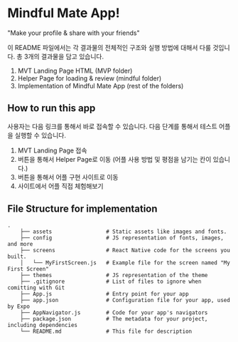 # Mindful Mate App!

"Make your profile & share with your friends"

이 README 파일에서는 각 결과물의 전체적인 구조와 실행 방법에 대해서 다룰 것입니다.
총 3개의 결과물을 담고 있습니다.
1. MVT Landing Page HTML (MVP folder)
2. Helper Page for loading & review (mindful folder)
3. Implementation of Mindful Mate App (rest of the folders)

## How to run this app

사용자는 다음 링크를 통해서 바로 접속할 수 있습니다. 다음 단계를 통해서 테스트 어플을 실행할 수 있습니다.
1. MVT Landing Page 접속
2. 버튼을 통해서 Helper Page로 이동 (어플 사용 방법 및 평점을 남기는 칸이 있습니다.)
3. 버튼을 통해서 어플 구현 사이트로 이동
4. 사이트에서 어플 직접 체험해보기

## File Structure for implementation

```
.
    ├── assets                 # Static assets like images and fonts.
    ├── config                 # JS representation of fonts, images, and more
    ├── screens                # React Native code for the screens you built.
    │   └── MyFirstScreen.js   # Example file for the screen named "My First Screen"
    ├── themes                 # JS representation of the theme
    ├── .gitignore             # List of files to ignore when comitting with Git
    ├── App.js                 # Entry point for your app
    ├── app.json               # Configuration file for your app, used by Expo
    ├── AppNavigator.js        # Code for your app's navigators
    ├── package.json           # The metadata for your project, including dependencies
    └── README.md              # This file for description
```
